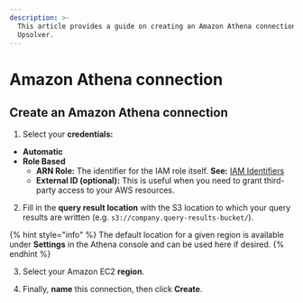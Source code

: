 ```yaml
---
description: >-
  This article provides a guide on creating an Amazon Athena connection in
  Upsolver.
---
```


# Amazon Athena connection

## Create an Amazon Athena connection

1. Select your **credentials:**

* **Automatic**
* **Role Based**
  * **ARN Role:** The identifier for the IAM role itself.  **See:** [IAM Identifiers](https://docs.aws.amazon.com/IAM/latest/UserGuide/reference_identifiers.html)
  * **External ID \(optional\):** This is useful when you need to grant third-party access to your AWS resources.

2. Fill in the **query result location** with the S3 location to which your query results are written \(e.g. `s3://company.query-results-bucket/`\).

{% hint style="info" %}
The default location for a given region is available under **Settings** in the Athena console and can be used here if desired.
{% endhint %}

3. Select your Amazon EC2 **region**.

4. Finally, **name** this connection, then click **Create**.

